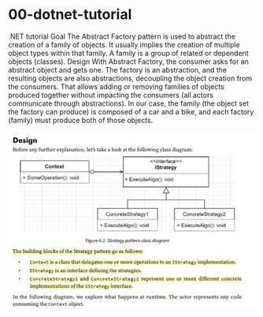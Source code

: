 # 00-dotnet-tutorial
.NET tutorial
Goal
The Abstract Factory pattern is used to abstract the creation of a family of objects. It usually implies
the creation of multiple object types within that family. A family is a group of related or dependent
objects (classes).
Design
With Abstract Factory, the consumer asks for an abstract object and gets one. The factory is an
abstraction, and the resulting objects are also abstractions, decoupling the object creation from the
consumers.
That allows adding or removing families of objects produced together without impacting the consumers
(all actors communicate through abstractions).
In our case, the family (the object set the factory can produce) is composed of a car and a bike, and
each factory (family) must produce both of those objects.

![alt text](https://github.com/9health/00-dotnet-tutorial/blob/DP-Abstract-Factory/DP-Abstract-factory.jpg?raw=true)
